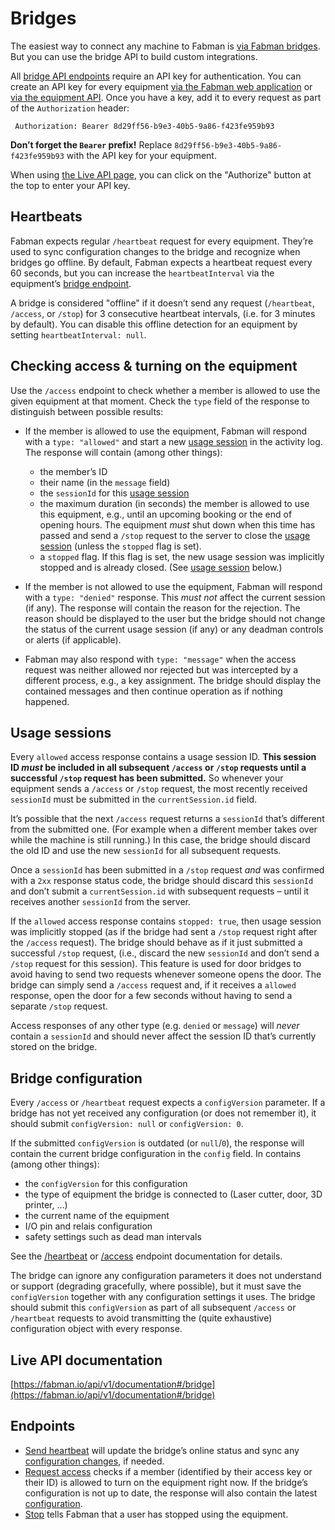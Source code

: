 # Bridges

The easiest way to connect any machine to Fabman is [via Fabman bridges](http://help.fabman.io/article/15-pairing). But you can use the bridge API to build custom integrations.

All [bridge API endpoints](#endpoints) require an API key for authentication. You can create an API key for every equipment [via the Fabman web application](http://help.fabman.io/article/32-create-a-bridge-api-key) or [via the equipment API](equipment.md#endpoints). Once you have a key, add it to every request as part of the `Authorization` header:

```
 Authorization: Bearer 8d29ff56-b9e3-40b5-9a86-f423fe959b93
```
**Don’t forget the `Bearer` prefix!** Replace `8d29ff56-b9e3-40b5-9a86-f423fe959b93` with the API key for your equipment.

When using [the Live API page](https://fabman.io/api/v1/documentation), you can click on the "Authorize" button at the top to enter your API key.


## Heartbeats
Fabman expects regular `/heartbeat` request for every equipment. They’re used to sync configuration changes to the bridge and recognize when bridges go offline. By default, Fabman expects a heartbeat request every 60 seconds, but you can increase the `heartbeatInterval` via the equipment’s [bridge endpoint](equipment.md#endpoints).

A bridge is considered "offline" if it doesn’t send any request (`/heartbeat`, `/access`, or `/stop`) for 3 consecutive heartbeat intervals, (i.e. for 3 minutes by default). You can disable this offline detection for an equipment by setting `heartbeatInterval: null`.

## Checking access & turning on the equipment

Use the `/access` endpoint to check whether a member is allowed to use the given equipment at that moment. Check the `type` field of the response to distinguish between possible results:

* If the member is allowed to use the equipment, Fabman will respond with a `type: "allowed"` and start a new [usage session](#usage-sessions) in the activity log. The response will contain (among other things):
	* the member’s ID
	* their name (in the `message` field)
	* the `sessionId` for this [usage session](#usage-sessions)
	* the maximum duration (in seconds) the member is allowed to use this equipment, e.g., until an upcoming booking or the end of opening hours. The equipment _must_ shut down when this time has passed and send a `/stop` request to the server to close the [usage session](#usage-sessions) (unless the `stopped` flag is set).
	* a `stopped` flag. If this flag is set, the new usage session was implicitly stopped and is already closed. (See [usage session](#usage-sessions) below.)


* If the member is not allowed to use the equipment, Fabman will respond with a `type: "denied"` response. This _must not_ affect the current session (if any). The response will contain the reason for the rejection. The reason should be displayed to the user but the bridge should not change the status of the current usage session (if any) or any deadman controls or alerts (if applicable).

* Fabman may also respond with `type: "message"` when the access request was neither allowed nor rejected but was intercepted by a different process, e.g., a key assignment. The bridge should display the contained messages and then continue operation as if nothing happened.

## Usage sessions

Every `allowed` access response contains a usage session ID. **This session ID _must_ be included in all subsequent `/access` or `/stop` requests until a successful `/stop` request has been submitted.** So whenever your equipment sends a `/access` or `/stop` request, the most recently received `sessionId` must be submitted in the `currentSession.id` field.

It’s possible that the next `/access` request returns a `sessionId` that’s different from the submitted one. (For example when a different member takes over while the machine is still running.) In this case, the bridge should discard the old ID and use the new `sessionId` for all subsequent requests.

Once a `sessionId` has been submitted in a `/stop` request _and_ was confirmed with a `2xx` response status code, the bridge should discard this `sessionId` and don’t submit a `currentSession.id` with subsequent requests – until it receives another `sessionId` from the server.

If the `allowed` access response contains `stopped: true`, then usage session was implicitly stopped (as if the bridge had sent a `/stop` request right after the `/access` request). The bridge should behave as if it just submitted a successful `/stop` request, (i.e., discard the new `sessionId` and don’t send a `/stop` request for this session). This feature is used for door bridges to avoid having to send two requests whenever someone opens the door. The bridge can simply send a `/access` request and, if it receives a `allowed` response, open the door for a few seconds without having to send a separate `/stop` request.

Access responses of any other type (e.g. `denied` or `message`) will _never_ contain a `sessionId` and should never affect the session ID that’s currently stored on the bridge.

## Bridge configuration

Every `/access` or `/heartbeat` request expects a `configVersion` parameter. If a bridge has not yet received any configuration (or does not remember it), it should submit `configVersion: null` or `configVersion: 0`.

If the submitted `configVersion` is outdated (or `null`/`0`), the response will contain the current bridge configuration in the `config` field. In contains (among other things):

* the `configVersion` for this configuration
* the type of equipment the bridge is connected to (Laser cutter, door, 3D printer, …)
* the current name of the equipment
* I/O pin and relais configuration
* safety settings such as dead man intervals

See the [/heartbeat](https://fabman.io/api/v1/documentation/#!/bridge/postBridgeHeartbeat) or [/access](https://fabman.io/api/v1/documentation/#!/bridge/postBridgeAccess) endpoint documentation for details.

The bridge can ignore any configuration parameters it does not understand or support (degrading gracefully, where possible), but it must save the `configVersion` together with any configuration settings it uses. The bridge should submit this `configVersion` as part of all subsequent `/access` or `/heartbeat` requests to avoid transmitting the (quite exhaustive) configuration object with every response.


## Live API documentation
[https://fabman.io/api/v1/documentation#/bridge](https://fabman.io/api/v1/documentation#/bridge)

## Endpoints

- [Send heartbeat](https://fabman.io/api/v1/documentation/#!/bridge/postBridgeHeartbeat) will update the bridge’s online status and sync any [configuration changes](#bridge-configuration), if needed.
- [Request access](https://fabman.io/api/v1/documentation/#!/bridge/postBridgeAccess) checks if a member (identified by their access key or their ID) is allowed to turn on the equipment right now. If the bridge’s configuration is not up to date, the response will also contain the latest [configuration](#bridge-configuration).
- [Stop](https://fabman.io/api/v1/documentation/#!/bridge/postBridgeStop) tells Fabman that a user has stopped using the equipment.
